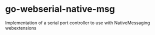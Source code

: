 # go-webserial-native-msg
Implementation of a serial port controller to use with NativeMessaging webextensions
